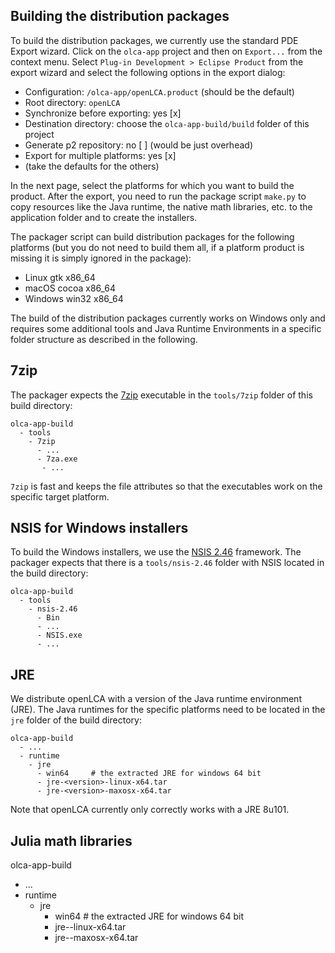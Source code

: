 ## Building the distribution packages
To build the distribution packages, we currently use the standard PDE Export
wizard. Click on the `olca-app` project and then on `Export...` from the context
menu. Select `Plug-in Development > Eclipse Product` from the export wizard and
select the following options in the export dialog:

* Configuration: `/olca-app/openLCA.product` (should be the default)
* Root directory: `openLCA`
* Synchronize before exporting: yes [x]
* Destination directory: choose the `olca-app-build/build` folder of this project
* Generate p2 repository: no [ ] (would be just overhead)
* Export for multiple platforms: yes [x]
* (take the defaults for the others)

In the next page, select the platforms for which you want to build the product.
After the export, you need to run the package script `make.py` to copy
resources like the Java runtime, the native math libraries, etc. to the
application folder and to create the installers.

The packager script can build distribution packages for the following platforms
(but you do not need to build them all, if a platform product is missing it is
simply ignored in the package):

* Linux gtk x86_64
* macOS cocoa x86_64
* Windows win32 x86_64

The build of the distribution packages currently works on Windows only and
requires some additional tools and Java Runtime Environments in a specific
folder structure as described in the following.

## 7zip
The packager expects the [7zip](http://www.7-zip.org/) executable in the
`tools/7zip` folder of this build directory:

```
olca-app-build
  - tools
    - 7zip
      - ...
      - 7za.exe
       - ...
```

`7zip` is fast and keeps the file attributes so that the executables work on
the specific target platform.


## NSIS for Windows installers
To build the Windows installers, we use the
[NSIS 2.46](http://nsis.sourceforge.net) framework. The packager expects that
there is a `tools/nsis-2.46` folder with NSIS located in the build directory:

```
olca-app-build
  - tools
    - nsis-2.46
      - Bin
      - ...
      - NSIS.exe
      - ...
```

## JRE
We distribute openLCA with a version of the Java runtime environment (JRE). The
Java runtimes for the specific platforms need to be located in the `jre` folder
of the build directory:

```
olca-app-build
  - ...
  - runtime
    - jre
      - win64     # the extracted JRE for windows 64 bit
      - jre-<version>-linux-x64.tar
      - jre-<version>-maxosx-x64.tar
```

Note that openLCA currently only correctly works with a JRE 8u101.

## Julia math libraries

olca-app-build
  - ...
  - runtime
    - jre
      - win64     # the extracted JRE for windows 64 bit
      - jre-<version>-linux-x64.tar
      - jre-<version>-maxosx-x64.tar
```

